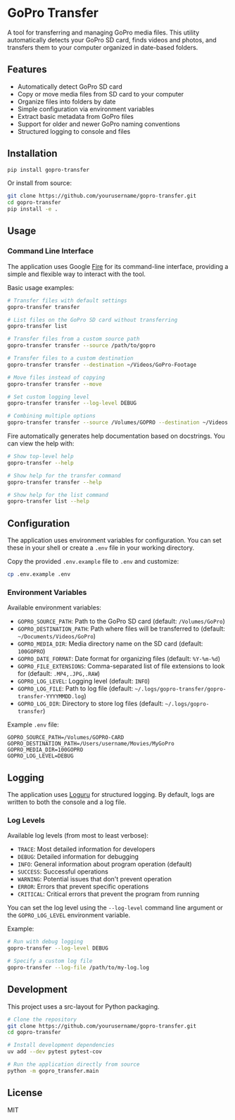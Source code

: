 # GoPro Transfer

A tool for transferring and managing GoPro media files. This utility automatically detects your GoPro SD card, finds videos and photos, and transfers them to your computer organized in date-based folders.

## Features

- Automatically detect GoPro SD card
- Copy or move media files from SD card to your computer
- Organize files into folders by date
- Simple configuration via environment variables
- Extract basic metadata from GoPro files
- Support for older and newer GoPro naming conventions
- Structured logging to console and files

## Installation

```bash
pip install gopro-transfer
```

Or install from source:

```bash
git clone https://github.com/yourusername/gopro-transfer.git
cd gopro-transfer
pip install -e .
```

## Usage

### Command Line Interface

The application uses Google [Fire](https://github.com/google/python-fire) for its command-line interface, providing a simple and flexible way to interact with the tool.

Basic usage examples:

```bash
# Transfer files with default settings
gopro-transfer transfer

# List files on the GoPro SD card without transferring
gopro-transfer list

# Transfer files from a custom source path
gopro-transfer transfer --source /path/to/gopro

# Transfer files to a custom destination
gopro-transfer transfer --destination ~/Videos/GoPro-Footage

# Move files instead of copying
gopro-transfer transfer --move

# Set custom logging level 
gopro-transfer transfer --log-level DEBUG

# Combining multiple options
gopro-transfer transfer --source /Volumes/GOPRO --destination ~/Videos --media-dir 101GOPRO --move
```

Fire automatically generates help documentation based on docstrings. You can view the help with:

```bash
# Show top-level help
gopro-transfer --help

# Show help for the transfer command
gopro-transfer transfer --help

# Show help for the list command
gopro-transfer list --help
```

## Configuration

The application uses environment variables for configuration. You can set these in your shell or create a `.env` file in your working directory.

Copy the provided `.env.example` file to `.env` and customize:

```bash
cp .env.example .env
```

### Environment Variables

Available environment variables:

- `GOPRO_SOURCE_PATH`: Path to the GoPro SD card (default: `/Volumes/GoPro`)
- `GOPRO_DESTINATION_PATH`: Path where files will be transferred to (default: `~/Documents/Videos/GoPro`)
- `GOPRO_MEDIA_DIR`: Media directory name on the SD card (default: `100GOPRO`) 
- `GOPRO_DATE_FORMAT`: Date format for organizing files (default: `%Y-%m-%d`)
- `GOPRO_FILE_EXTENSIONS`: Comma-separated list of file extensions to look for (default: `.MP4,.JPG,.RAW`)
- `GOPRO_LOG_LEVEL`: Logging level (default: `INFO`)
- `GOPRO_LOG_FILE`: Path to log file (default: `~/.logs/gopro-transfer/gopro-transfer-YYYYMMDD.log`)
- `GOPRO_LOG_DIR`: Directory to store log files (default: `~/.logs/gopro-transfer`)

Example `.env` file:

```
GOPRO_SOURCE_PATH=/Volumes/GOPRO-CARD
GOPRO_DESTINATION_PATH=/Users/username/Movies/MyGoPro
GOPRO_MEDIA_DIR=100GOPRO
GOPRO_LOG_LEVEL=DEBUG
```

## Logging

The application uses [Loguru](https://github.com/Delgan/loguru) for structured logging. By default, logs are written to both the console and a log file.

### Log Levels

Available log levels (from most to least verbose):

- `TRACE`: Most detailed information for developers
- `DEBUG`: Detailed information for debugging
- `INFO`: General information about program operation (default)
- `SUCCESS`: Successful operations
- `WARNING`: Potential issues that don't prevent operation
- `ERROR`: Errors that prevent specific operations
- `CRITICAL`: Critical errors that prevent the program from running

You can set the log level using the `--log-level` command line argument or the `GOPRO_LOG_LEVEL` environment variable.

Example:

```bash
# Run with debug logging
gopro-transfer --log-level DEBUG

# Specify a custom log file
gopro-transfer --log-file /path/to/my-log.log
```

## Development

This project uses a src-layout for Python packaging.

```bash
# Clone the repository
git clone https://github.com/yourusername/gopro-transfer.git
cd gopro-transfer

# Install development dependencies
uv add --dev pytest pytest-cov

# Run the application directly from source
python -m gopro_transfer.main
```

## License

MIT
